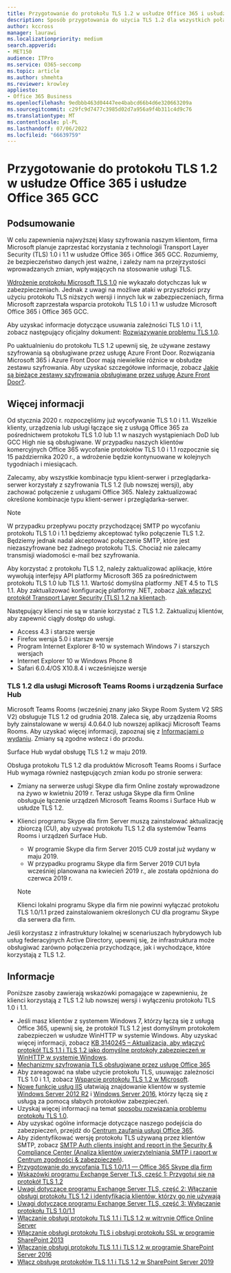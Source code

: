 ```yaml
---
title: Przygotowanie do protokołu TLS 1.2 w usłudze Office 365 i usłudze Office 365 GCC
description: Sposób przygotowania do użycia TLS 1.2 dla wszystkich połączeń typu klient-serwer i przeglądarka-serwer w usłudze Office 365 i Office 365 GCC po wyłączeniu protokołu TLS 1.0 i 1.1.
author: kccross
manager: laurawi
ms.localizationpriority: medium
search.appverid:
- MET150
audience: ITPro
ms.service: O365-seccomp
ms.topic: article
ms.author: shmehta
ms.reviewer: krowley
appliesto:
- Office 365 Business
ms.openlocfilehash: 9edbbb463d04447ee4babcd66b4d6e320663209a
ms.sourcegitcommit: c29fc9d7477c3985d02d7a956a9f4b311c4d9c76
ms.translationtype: MT
ms.contentlocale: pl-PL
ms.lasthandoff: 07/06/2022
ms.locfileid: "66639759"
---
```

# <a name="preparing-for-tls-12-in-office-365-and-office-365-gcc"></a>Przygotowanie do protokołu TLS 1.2 w usłudze Office 365 i usłudze Office 365 GCC

## <a name="summary"></a>Podsumowanie

W celu zapewnienia najwyższej klasy szyfrowania naszym klientom, firma Microsoft planuje zaprzestać korzystania z technologii Transport Layer Security (TLS) 1.0 i 1.1 w usłudze Office 365 i Office 365 GCC. Rozumiemy, że bezpieczeństwo danych jest ważne, i zależy nam na przejrzystości wprowadzanych zmian, wpływających na stosowanie usługi TLS.

[Wdrożenie protokołu Microsoft TLS 1.0](https://support.microsoft.com/help/3117336/schannel-implementation-of-tls-1-0-in-windows-security-status-update-n) nie wykazało dotychczas luk w zabezpieczeniach. Jednak z uwagi na możliwe ataki w przyszłości przy użyciu protokołu TLS niższych wersji i innych luk w zabezpieczeniach, firma Microsoft zaprzestała wsparcia protokołu TLS 1.0 i 1.1 w usłudze Microsoft Office 365 i Office 365 GCC.

Aby uzyskać informacje dotyczące usuwania zależności TLS 1.0 i 1.1, zobacz następujący oficjalny dokument: [Rozwiązywanie problemu TLS 1.0](https://www.microsoft.com/download/details.aspx?id=55266).

Po uaktualnieniu do protokołu TLS 1.2 upewnij się, że używane zestawy szyfrowania są obsługiwane przez usługę Azure Front Door. Rozwiązania Microsoft 365 i Azure Front Door mają niewielkie różnice w obsłudze zestawu szyfrowania. Aby uzyskać szczegółowe informacje, zobacz [Jakie są bieżące zestawy szyfrowania obsługiwane przez usługę Azure Front Door?](/azure/frontdoor/concept-end-to-end-tls#supported-cipher-suites).

## <a name="more-information"></a>Więcej informacji

Od stycznia 2020 r. rozpoczęliśmy już wycofywanie TLS 1.0 i 1.1. Wszelkie klienty, urządzenia lub usługi łączące się z usługą Office 365 za pośrednictwem protokołu TLS 1.0 lub 1.1 w naszych wystąpieniach DoD lub GCC High nie są obsługiwane. W przypadku naszych klientów komercyjnych Office 365 wycofanie protokołów TLS 1.0 i 1.1 rozpocznie się 15 października 2020 r., a wdrożenie będzie kontynuowane w kolejnych tygodniach i miesiącach.

Zalecamy, aby wszystkie kombinacje typu klient-serwer i przeglądarka-serwer korzystały z szyfrowania TLS 1.2 (lub nowszej wersji), aby zachować połączenie z usługami Office 365. Należy zaktualizować określone kombinacje typu klient-serwer i przeglądarka-serwer.

  > [!NOTE]
  > W przypadku przepływu poczty przychodzącej SMTP po wycofaniu protokołu TLS 1.0 i 1.1 będziemy akceptować tylko połączenie TLS 1.2. Będziemy jednak nadal akceptować połączenie SMTP, które jest niezaszyfrowane bez żadnego protokołu TLS. Chociaż nie zalecamy transmisji wiadomości e-mail bez szyfrowania.

Aby korzystać z protokołu TLS 1.2, należy zaktualizować aplikacje, które wywołują interfejsy API platformy Microsoft 365 za pośrednictwem protokołu TLS 1.0 lub TLS 1.1. Wartość domyślna platformy .NET 4.5 to TLS 1.1. Aby zaktualizować konfigurację platformy .NET, zobacz [Jak włączyć protokół Transport Layer Security (TLS) 1.2 na klientach](/mem/configmgr/core/plan-design/security/enable-tls-1-2-client).

Następujący klienci nie są w stanie korzystać z TLS 1.2. Zaktualizuj klientów, aby zapewnić ciągły dostęp do usługi.

- Access 4.3 i starsze wersje
- Firefox wersja 5.0 i starsze wersje
- Program Internet Explorer 8-10 w systemach Windows 7 i starszych wersjach
- Internet Explorer 10 w Windows Phone 8
- Safari 6.0.4/OS X10.8.4 i wcześniejsze wersje

### <a name="tls-12-for-microsoft-teams-rooms-and-surface-hub"></a>TLS 1.2 dla usługi Microsoft Teams Rooms i urządzenia Surface Hub

Microsoft Teams Rooms (wcześniej znany jako Skype Room System V2 SRS V2) obsługuje TLS 1.2 od grudnia 2018. Zaleca się, aby urządzenia Rooms były zainstalowane w wersji 4.0.64.0 lub nowszej aplikacji Microsoft Teams Rooms. Aby uzyskać więcej informacji, zapoznaj się z [Informacjami o wydaniu](/microsoftteams/room-systems/srs2-release-note). Zmiany są zgodne wstecz i do przodu.

Surface Hub wydał obsługę TLS 1.2 w maju 2019.

Obsługa protokołu TLS 1.2 dla produktów Microsoft Teams Rooms i Surface Hub wymaga również następujących zmian kodu po stronie serwera:

- Zmiany na serwerze usługi Skype dla firm Online zostały wprowadzone na żywo w kwietniu 2019 r. Teraz usługa Skype dla firm Online obsługuje łączenie urządzeń Microsoft Teams Rooms i Surface Hub w usłudze TLS 1.2.
- Klienci programu Skype dla firm Server muszą zainstalować aktualizację zbiorczą (CU), aby używać protokołu TLS 1.2 dla systemów Teams Rooms i urządzeń Surface Hub.

  - W programie Skype dla firm Server 2015 CU9 został już wydany w maju 2019.
  - W przypadku programu Skype dla firm Server 2019 CU1 była wcześniej planowana na kwiecień 2019 r., ale została opóźniona do czerwca 2019 r.

  > [!NOTE]
  > Klienci lokalni programu Skype dla firm nie powinni wyłączać protokołu TLS 1.0/1.1 przed zainstalowaniem określonych CU dla programu Skype dla serwera dla firm.

Jeśli korzystasz z infrastruktury lokalnej w scenariuszach hybrydowych lub usług federacyjnych Active Directory, upewnij się, że infrastruktura może obsługiwać zarówno połączenia przychodzące, jak i wychodzące, które korzystają z TLS 1.2.

## <a name="references"></a>Informacje

Poniższe zasoby zawierają wskazówki pomagające w zapewnieniu, że klienci korzystają z TLS 1.2 lub nowszej wersji i wyłączeniu protokołu TLS 1.0 i 1.1.

- Jeśli masz klientów z systemem Windows 7, którzy łączą się z usługą Office 365, upewnij się, że protokół TLS 1.2 jest domyślnym protokołem zabezpieczeń w usłudze WinHTTP w systemie Windows. Aby uzyskać więcej informacji, zobacz [KB 3140245 – Aktualizacja, aby włączyć protokół TLS 1.1 i TLS 1.2 jako domyślne protokoły zabezpieczeń w WinHTTP w systemie Windows](https://support.microsoft.com/help/3140245/update-to-enable-tls-1-1-and-tls-1-2-as-a-default-secure-protocols-in).
- [Mechanizmy szyfrowania TLS obsługiwane przez usługę Office 365](/microsoft-365/compliance/technical-reference-details-about-encryption#tls-cipher-suites-supported-by-office-365)
- Aby zareagować na słabe użycie protokołu TLS, usuwając zależności TLS 1.0 i 1.1, zobacz [Wsparcie  protokołu TLS 1.2 w Microsoft](https://cloudblogs.microsoft.com/microsoftsecure/2017/06/20/tls-1-2-support-at-microsoft/).
- [Nowe funkcje usług IIS](https://cloudblogs.microsoft.com/microsoftsecure/2017/09/07/new-iis-functionality-to-help-identify-weak-tls-usage/) ułatwiają znajdowanie klientów w systemie [Windows Server 2012 R2](https://support.microsoft.com/help/4025335/windows-8-1-windows-server-2012-r2-update-kb4025335) i [Windows Server 2016](https://support.microsoft.com/help/4025334/windows-10-update-kb4025334), którzy łączą się z usługą za pomocą słabych protokołów zabezpieczeń.
- Uzyskaj więcej informacji na temat [sposobu rozwiązania problemu protokołu TLS 1.0](https://www.microsoft.com/download/details.aspx?id=55266).
- Aby uzyskać ogólne informacje dotyczące naszego podejścia do zabezpieczeń, przejdź do [Centrum zaufania usługi Office 365](https://www.microsoft.com/trustcenter/cloudservices/office365).
- Aby zidentyfikować wersję protokołu TLS używaną przez klientów SMTP, zobacz [SMTP Auth clients insight and report in the Security & Compliance Center (Analiza klientów uwierzytelniania SMTP i raport w Centrum zgodności & zabezpieczeń](../security/office-365-security/mfi-smtp-auth-clients-report.md)).
- [Przygotowanie do wycofania TLS 1.0/1.1 — Office 365 Skype dla firm](https://techcommunity.microsoft.com/t5/Skype-for-Business-Blog/Preparing-for-TLS-1-0-1-1-Deprecation-O365-Skype-for-Business/ba-p/222247)
- [Wskazówki programu Exchange Server TLS, część 1: Przygotuj się na protokół TLS 1.2](https://techcommunity.microsoft.com/t5/exchange-team-blog/exchange-server-tls-guidance-part-1-getting-ready-for-tls-1-2/ba-p/607649)
- [Uwagi dotyczące programu Exchange Server TLS, część 2: Włączanie obsługi protokołu TLS 1.2 i identyfikacja klientów, którzy go nie używają](https://techcommunity.microsoft.com/t5/exchange-team-blog/exchange-server-tls-guidance-part-2-enabling-tls-1-2-and/ba-p/607761)
- [Uwagi dotyczące programu Exchange Server TLS, część 3: Wyłączanie protokołu TLS 1.0/1.1](https://techcommunity.microsoft.com/t5/exchange-team-blog/exchange-server-tls-guidance-part-3-turning-off-tls-1-0-1-1/ba-p/607898)
- [Włączanie obsługi protokołu TLS 1.1 i TLS 1.2 w witrynie Office Online Server](/officeonlineserver/enable-tls-1-1-and-tls-1-2-support-in-office-online-server)
- [Włączanie obsługi protokołu TLS i obsługi protokołu SSL w programie SharePoint 2013](/sharepoint/security-for-sharepoint-server/enable-tls-and-ssl-support-in-sharepoint-2013)
- [Włączanie obsługi protokołu TLS 1.1 i TLS 1.2 w programie SharePoint Server 2016](/sharepoint/security-for-sharepoint-server/enable-tls-1-1-and-tls-1-2-support-in-sharepoint-server-2016)
- [Włącz obsługę protokołów TLS 1.1 i TLS 1.2 w SharePoint Server 2019](/sharepoint/security-for-sharepoint-server/enable-tls-1-1-and-tls-1-2-support-in-sharepoint-server-2019)
